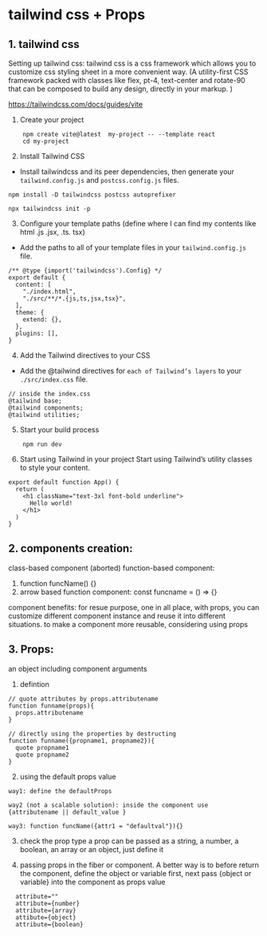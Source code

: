 # tailwind css + Props

## 1. tailwind css
Setting up tailwind css: tailwind css is a css framework which allows you to customize css styling sheet in a more convenient way. (A utility-first CSS framework packed with classes like flex, pt-4, text-center and rotate-90 that can be composed to build any design, directly in your markup. )

https://tailwindcss.com/docs/guides/vite

1. Create your project
```
    npm create vite@latest  my-project -- --template react
    cd my-project
```
2. Install Tailwind CSS

- Install tailwindcss and its peer dependencies, then generate your `tailwind.config.js` and `postcss.config.js` files.
```
npm install -D tailwindcss postcss autoprefixer

npx tailwindcss init -p
```

3. Configure your template paths (define where I can find my contents like html .js .jsx, .ts. tsx)

- Add the paths to all of your template files in your `tailwind.config.js` file.

```
/** @type {import('tailwindcss').Config} */
export default {
  content: [
    "./index.html",
    "./src/**/*.{js,ts,jsx,tsx}",
  ],
  theme: {
    extend: {},
  },
  plugins: [],
}

```

4. Add the Tailwind directives to your CSS

- Add the @tailwind directives for `each of Tailwind’s layers` to your `./src/index.css` file.

``` {index.css}
// inside the index.css
@tailwind base;
@tailwind components;
@tailwind utilities;
```

5. Start your build process
```
    npm run dev
```


6. Start using Tailwind in your project
Start using Tailwind’s utility classes to style your content.

```
export default function App() {
  return (
    <h1 className="text-3xl font-bold underline">
      Hello world!
    </h1>
  )
}

```

## 2. components creation:
class-based component (aborted)
function-based component:
  1. function funcName() {}
  2. arrow based function component: const funcname = () => {}

component benefits: 
for resue purpose, one in all place, with props, you can customize different component instance and reuse it into different situations.
to make a component more reusable, considering using props 


<h2>3. Props: </h2>
an object including component arguments

1. defintion

```
// quote attributes by props.attributename
function funname(props){
  props.attributename
}

// directly using the properties by destructing
function funname({propname1, propname2}){
  quote propname1 
  quote propname2
}
```

2. using the default props value 

```
way1: define the defaultProps

way2 (not a scalable solution): inside the component use {attributename || default_value }

way3: function funcName({attr1 = "defaultval"}){}
```
3. check the prop type
a prop can be passed as a string, a  number, a boolean, an array or an object, just define it

4. passing props in the fiber or component. A better way is to before return the component, define the object or variable first, next pass {object or variable} into the component as props value

```
  attribute=""
  attribute={number}
  attribute={array}
  attibute={object}
  attribute={boolean}

```


